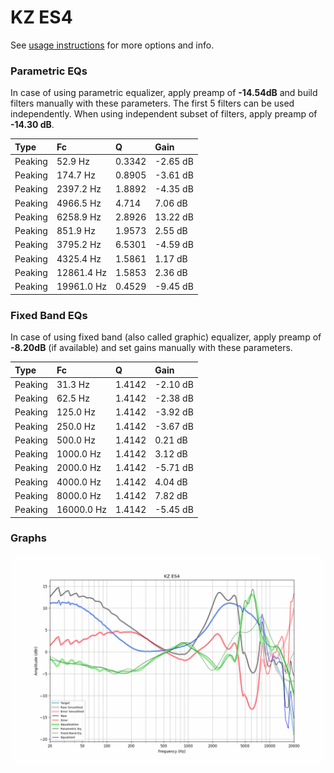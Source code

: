 # KZ ES4
See [usage instructions](https://github.com/jaakkopasanen/AutoEq#usage) for more options and info.

### Parametric EQs
In case of using parametric equalizer, apply preamp of **-14.54dB** and build filters manually
with these parameters. The first 5 filters can be used independently.
When using independent subset of filters, apply preamp of **-14.30 dB**.

| Type    | Fc         |      Q | Gain     |
|:--------|:-----------|:-------|:---------|
| Peaking | 52.9 Hz    | 0.3342 | -2.65 dB |
| Peaking | 174.7 Hz   | 0.8905 | -3.61 dB |
| Peaking | 2397.2 Hz  | 1.8892 | -4.35 dB |
| Peaking | 4966.5 Hz  | 4.714  | 7.06 dB  |
| Peaking | 6258.9 Hz  | 2.8926 | 13.22 dB |
| Peaking | 851.9 Hz   | 1.9573 | 2.55 dB  |
| Peaking | 3795.2 Hz  | 6.5301 | -4.59 dB |
| Peaking | 4325.4 Hz  | 1.5861 | 1.17 dB  |
| Peaking | 12861.4 Hz | 1.5853 | 2.36 dB  |
| Peaking | 19961.0 Hz | 0.4529 | -9.45 dB |

### Fixed Band EQs
In case of using fixed band (also called graphic) equalizer, apply preamp of **-8.20dB**
(if available) and set gains manually with these parameters.

| Type    | Fc         |      Q | Gain     |
|:--------|:-----------|:-------|:---------|
| Peaking | 31.3 Hz    | 1.4142 | -2.10 dB |
| Peaking | 62.5 Hz    | 1.4142 | -2.38 dB |
| Peaking | 125.0 Hz   | 1.4142 | -3.92 dB |
| Peaking | 250.0 Hz   | 1.4142 | -3.67 dB |
| Peaking | 500.0 Hz   | 1.4142 | 0.21 dB  |
| Peaking | 1000.0 Hz  | 1.4142 | 3.12 dB  |
| Peaking | 2000.0 Hz  | 1.4142 | -5.71 dB |
| Peaking | 4000.0 Hz  | 1.4142 | 4.04 dB  |
| Peaking | 8000.0 Hz  | 1.4142 | 7.82 dB  |
| Peaking | 16000.0 Hz | 1.4142 | -5.45 dB |

### Graphs
![](./KZ%20ES4.png)